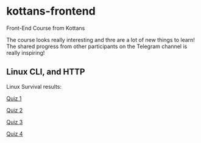# kottans-frontend
Front-End Course from Kottans

The course looks really interesting and thre are a lot of new things to learn! The shared progress from other participants on the Telegram channel is really inspiring!

## Linux CLI, and HTTP

Linux Survival results:

[Quiz 1](/assets/LinuxSurvivalQuiz1.png)

[Quiz 2](/assets/LinuxSurvivalQuiz2.png)

[Quiz 3](/assets/LinuxSurvivalQuiz3.png)

[Quiz 4](/assets/LinuxSurvivalQuiz4.png)
